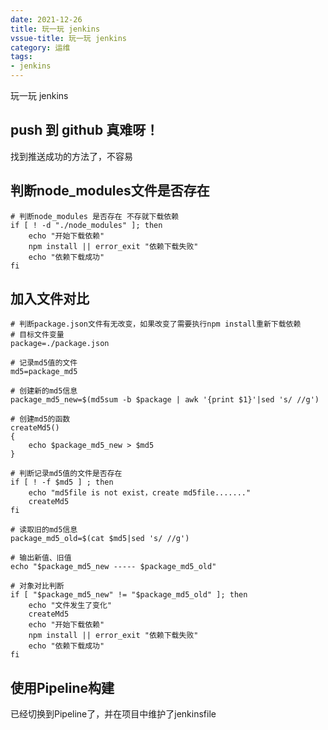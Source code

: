 ```yaml
---
date: 2021-12-26
title: 玩一玩 jenkins
vssue-title: 玩一玩 jenkins
category: 运维
tags:
- jenkins
---
```


玩一玩 jenkins

<!-- more -->

## push 到 github 真难呀！

找到推送成功的方法了，不容易

## 判断node_modules文件是否存在

```shell
# 判断node_modules 是否存在 不存就下载依赖
if [ ! -d "./node_modules" ]; then
	echo "开始下载依赖"
	npm install || error_exit "依赖下载失败"
	echo "依赖下载成功"
fi
```

## 加入文件对比

```shell
# 判断package.json文件有无改变，如果改变了需要执行npm install重新下载依赖
# 目标文件变量
package=./package.json

# 记录md5值的文件
md5=package_md5

# 创建新的md5信息
package_md5_new=$(md5sum -b $package | awk '{print $1}'|sed 's/ //g')

# 创建md5的函数
createMd5()
{
    echo $package_md5_new > $md5
}

# 判断记录md5值的文件是否存在
if [ ! -f $md5 ] ; then
    echo "md5file is not exist，create md5file......."
    createMd5
fi

# 读取旧的md5信息
package_md5_old=$(cat $md5|sed 's/ //g')

# 输出新值、旧值
echo "$package_md5_new ----- $package_md5_old"

# 对象对比判断
if [ "$package_md5_new" != "$package_md5_old" ]; then
    echo "文件发生了变化"
    createMd5
    echo "开始下载依赖"
    npm install || error_exit "依赖下载失败"
    echo "依赖下载成功"
fi
```





## 使用Pipeline构建

已经切换到Pipeline了，并在项目中维护了jenkinsfile
